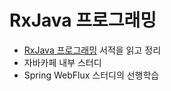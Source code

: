 # RxJava 프로그래밍

- [RxJava 프로그래밍](http://www.hanbit.co.kr/store/books/look.php?p_code=B3448548347) 서적을 읽고 정리
- 자바카페 내부 스터디
- Spring WebFlux 스터디의 선행학습
